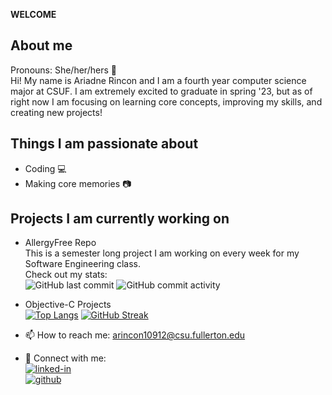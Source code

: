 **WELCOME**

## About me
Pronouns: She/her/hers :woman:  
Hi! My name is Ariadne Rincon and I am a fourth year computer science major at CSUF. I am extremely excited to graduate in spring '23, but as of right now I am focusing on learning core concepts, improving my skills, and creating new projects!

## Things I am passionate about
- Coding :computer:
- Making core memories :camera:

## Projects I am currently working on
- AllergyFree Repo    
This is a semester long project I am working on every week for my Software Engineering class.      
Check out my stats:   
![GitHub last commit](https://img.shields.io/github/last-commit/arincon10912/AllergyFree?style=for-the-badge)
![GitHub commit activity](https://img.shields.io/github/commit-activity/m/arincon10912/AllergyFree?style=for-the-badge)    
- Objective-C Projects                   
[![Top Langs](https://github-readme-stats.vercel.app/api/top-langs/?username=arincon10912&layout=compact&theme=highcontrast)](https://github.com/arincon10912/github-readme-stats)
[![GitHub Streak](https://github-readme-streak-stats.herokuapp.com/?user=arincon10912&theme=highcontrast)](https://git.io/streak-stats)

- 📫 How to reach me: arincon10912@csu.fullerton.edu   
- :handshake: Connect with me:  
[![linked-in](https://img.shields.io/badge/Linked_In-0077B5?style=for-the-badge&logo=LinkedIn&logoColor=white)](https://www.linkedin.com/in/ariadne-rincon/)  
[![github](https://img.shields.io/badge/GitHub-000000?style=for-the-badge&logo=GitHub&logoColor=white)](https://github.com/arincon10912)  
